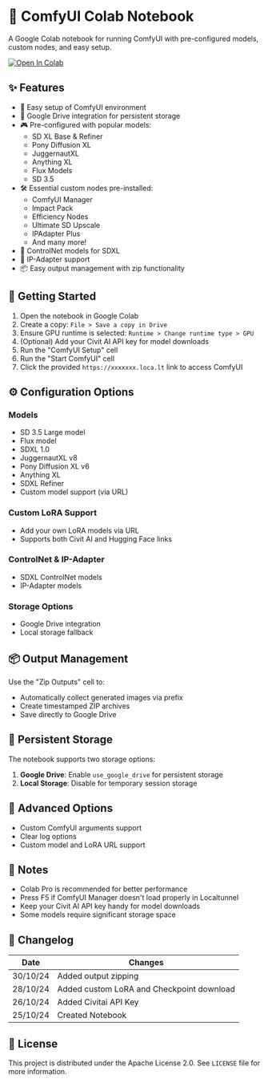 # 🎨 ComfyUI Colab Notebook

A Google Colab notebook for running ComfyUI with pre-configured models, custom nodes, and easy setup.

[![Open In Colab](https://colab.research.google.com/assets/colab-badge.svg)](https://colab.research.google.com/github/xLegende/ComfyUI_Colab/blob/main/ComfyUI_Colab.ipynb)

## ✨ Features

- 🚀 Easy setup of ComfyUI environment
- 💾 Google Drive integration for persistent storage
- 🎮 Pre-configured with popular models:
  - SD XL Base & Refiner
  - Pony Diffusion XL
  - JuggernautXL
  - Anything XL
  - Flux Models
  - SD 3.5
- 🛠️ Essential custom nodes pre-installed:
  - ComfyUI Manager
  - Impact Pack
  - Efficiency Nodes
  - Ultimate SD Upscale
  - IPAdapter Plus
  - And many more!
- 🎯 ControlNet models for SDXL
- 🔌 IP-Adapter support
- 📦 Easy output management with zip functionality

## 🚀 Getting Started

1. Open the notebook in Google Colab
2. Create a copy: `File > Save a copy in Drive`
3. Ensure GPU runtime is selected: `Runtime > Change runtime type > GPU`
4. (Optional) Add your Civit AI API key for model downloads
5. Run the "ComfyUI Setup" cell
6. Run the "Start ComfyUI" cell
7. Click the provided `https://xxxxxxx.loca.lt` link to access ComfyUI

## ⚙️ Configuration Options

### Models
- SD 3.5 Large model
- Flux model
- SDXL 1.0
- JuggernautXL v8
- Pony Diffusion XL v6
- Anything XL
- SDXL Refiner
- Custom model support (via URL)

### Custom LoRA Support
- Add your own LoRA models via URL
- Supports both Civit AI and Hugging Face links

### ControlNet & IP-Adapter
- SDXL ControlNet models
- IP-Adapter models

### Storage Options
- Google Drive integration
- Local storage fallback

## 📦 Output Management

Use the "Zip Outputs" cell to:
- Automatically collect generated images via prefix
- Create timestamped ZIP archives
- Save directly to Google Drive

## 💾 Persistent Storage

The notebook supports two storage options:
1. **Google Drive**: Enable `use_google_drive` for persistent storage
2. **Local Storage**: Disable for temporary session storage

## 🔧 Advanced Options

- Custom ComfyUI arguments support
- Clear log options
- Custom model and LoRA URL support

## 📝 Notes

- Colab Pro is recommended for better performance
- Press F5 if ComfyUI Manager doesn't load properly in Localtunnel
- Keep your Civit AI API key handy for model downloads
- Some models require significant storage space

## 📅 Changelog

| Date | Changes |
|------|---------|
| 30/10/24 | Added output zipping |
| 28/10/24 | Added custom LoRA and Checkpoint download |
| 26/10/24 | Added Civitai API Key |
| 25/10/24 | Created Notebook |

## 📜 License

This project is distributed under the Apache License 2.0. See `LICENSE` file for more information.

